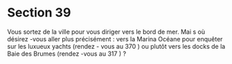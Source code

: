 # Section 39

Vous sortez de la ville pour vous diriger vers le bord de mer. Mai s où désirez -vous aller
plus précisément : vers la Marina Océane pour enquêter sur les luxueux yachts (rendez -
vous au  370 ) ou plutôt vers les docks de la Baie des Brumes (rendez -vous au  317 ) ?